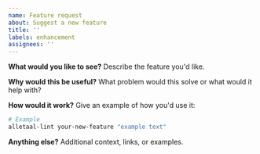 ```yaml
---
name: Feature request
about: Suggest a new feature
title: ''
labels: enhancement
assignees: ''
---
```


**What would you like to see?**
Describe the feature you'd like.

**Why would this be useful?**
What problem would this solve or what would it help with?

**How would it work?**
Give an example of how you'd use it:
```bash
# Example
alletaal-lint your-new-feature "example text"
```

**Anything else?**
Additional context, links, or examples.